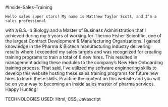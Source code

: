 #Inside-Sales-Training
			
	Hello sales super stars! My name is Matthew Taylor Scott, and I'm a sales professional 
with a B.S. in Biology and a Master of Business Administration that I achieved during my 5 years of 
working for Thermo Fisher Scientific, one of the largest Contract Development & Manufacturing Organizations. 
I gained knowledge in the Pharma & Biotech manufacturing industry delivering results where I exceeded my sales 
targets and was recognized for creating training programs to train a total of 8 new hires. This resulted in management
adding these modules to the company’s New Hire Onboarding training process.
	That said, I’ve utilized my software enginnering skills to develop this website hosting these sales training 
programs for future new hires to learn these skills.
	Practice the content on this website and you will be on your way to becoming an inside sales master of pharma services.
	Happy Hunting!
      
 TECHNOLOGIES USED: Html, CSS, Javascript     
